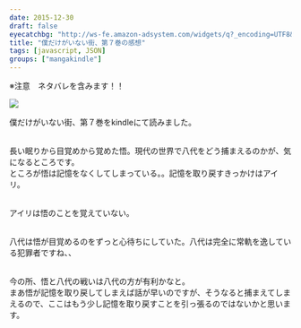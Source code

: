 ```yaml
---
date: 2015-12-30
draft: false
eyecatchbg: "http://ws-fe.amazon-adsystem.com/widgets/q?_encoding=UTF8&ASIN=B019I5E32S&Format=_SL110_&ID=AsinImage&MarketPlace=JP&ServiceVersion=20070822&WS=1&tag=yhikishima03-22"
title: "僕だけがいない街、第７巻の感想"
tags: [javascript, JSON]
groups: ["mangakindle"]
---
```

<p class="text-danger">※注意　ネタバレを含みます！！</p>


<div class="blog-contents clearfix">
  <a class="blog-image" rel="nofollow" href="http://www.amazon.co.jp/gp/product/B019I5E32S/ref=as_li_qf_br_asin_il?ie=UTF8&camp=247&creative=1211&creativeASIN=B019I5E32S&linkCode=as2&tag=yhikishima03-22"><img border="0" src="http://ws-fe.amazon-adsystem.com/widgets/q?_encoding=UTF8&ASIN=B019I5E32S&Format=_SL250_&ID=AsinImage&MarketPlace=JP&ServiceVersion=20070822&WS=1&tag=yhikishima03-22" ><img src="http://ir-jp.amazon-adsystem.com/e/ir?t=yhikishima03-22&l=as2&o=9&a=B019I5E32S" width="1" height="1" border="0" alt="" style="border:none !important; margin:0px !important; display: block;" /></a>
  <p class="blog-text">

僕だけがいない街、第７巻をkindleにて読みました。<br><br>


長い眠りから目覚めから覚めた悟。現代の世界で八代をどう捕まえるのかが、気になるところです。<br>
ところが悟は記憶をなくしてしまっている。。記憶を取り戻すきっかけはアイリ。<br><br>

アイリは悟のことを覚えていない。<br><br>

八代は悟が目覚めるのをずっと心待ちにしていた。八代は完全に常軌を逸している犯罪者ですね、、<br><br>

今の所、悟と八代の戦いは八代の方が有利かなと。<br>
まあ悟が記憶を取り戻してしまえば話が早いのですが、そうなると捕まえてしまえるので、ここはもう少し記憶を取り戻すことを引っ張るのではないかと思います。
</p>
</div>
